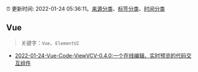 :alarm_clock: 更新时间: 2022-01-24 05:36:11。[来源分类](../README.md)、[标签分类](../TAGS.md)、[时间分类](../TIMELINE.md)

## Vue


> 关键字：`Vue`、`ElementUI`



- [2022-01-24-Vue-Code-ViewVCV-0.4.0:一个在线编辑、实时预览的代码交互组件](https://www.v2ex.com/t/830208) 